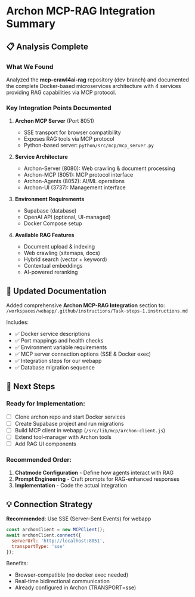 # Archon MCP-RAG Integration Summary

## 📋 Analysis Complete

### What We Found
Analyzed the **mcp-crawl4ai-rag** repository (dev branch) and documented the complete Docker-based microservices architecture with 4 services providing RAG capabilities via MCP protocol.

### Key Integration Points Documented

1. **Archon MCP Server** (Port 8051)
   - SSE transport for browser compatibility
   - Exposes RAG tools via MCP protocol
   - Python-based server: `python/src/mcp/mcp_server.py`

2. **Service Architecture**
   - Archon-Server (8080): Web crawling & document processing
   - Archon-MCP (8051): MCP protocol interface
   - Archon-Agents (8052): AI/ML operations
   - Archon-UI (3737): Management interface

3. **Environment Requirements**
   - Supabase (database)
   - OpenAI API (optional, UI-managed)
   - Docker Compose setup

4. **Available RAG Features**
   - Document upload & indexing
   - Web crawling (sitemaps, docs)
   - Hybrid search (vector + keyword)
   - Contextual embeddings
   - AI-powered reranking

## 📝 Updated Documentation

Added comprehensive **Archon MCP-RAG Integration** section to:
`/workspaces/webapp/.github/instructions/Task-steps-1.instructions.md`

Includes:
- ✅ Docker service descriptions
- ✅ Port mappings and health checks
- ✅ Environment variable requirements
- ✅ MCP server connection options (SSE & Docker exec)
- ✅ Integration steps for our webapp
- ✅ Database migration sequence

## 🎯 Next Steps

### Ready for Implementation:
- [ ] Clone archon repo and start Docker services
- [ ] Create Supabase project and run migrations
- [ ] Build MCP client in webapp (`/src/lib/mcp/archon-client.js`)
- [ ] Extend tool-manager with Archon tools
- [ ] Add RAG UI components

### Recommended Order:
1. **Chatmode Configuration** - Define how agents interact with RAG
2. **Prompt Engineering** - Craft prompts for RAG-enhanced responses
3. **Implementation** - Code the actual integration

## 💡 Connection Strategy

**Recommended**: Use SSE (Server-Sent Events) for webapp
```javascript
const archonClient = new MCPClient();
await archonClient.connect({
  serverUrl: 'http://localhost:8051',
  transportType: 'sse'
});
```

Benefits:
- Browser-compatible (no docker exec needed)
- Real-time bidirectional communication
- Already configured in Archon (TRANSPORT=sse)

